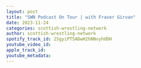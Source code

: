 ```yaml
---
layout: post
title: "SWN Podcast On Tour | with Fraser Girvan"
date: 2023-11-24
categories: scottish-wrestling-network
author: scottish-wrestling-network
spotify_track_id: 2SgyiPT5ADwH2hNNvyhUDH
youtube_video_id: 
apple_track_id: 
youtube_metadata: 
---
```

